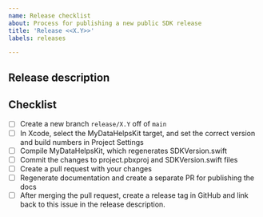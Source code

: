 ```yaml
---
name: Release checklist
about: Process for publishing a new public SDK release
title: 'Release <<X.Y>>'
labels: releases

---
```


## Release description



## Checklist

- [ ] Create a new branch `release/X.Y` off of `main`
- [ ] In Xcode, select the MyDataHelpsKit target, and set the correct version and build numbers in Project Settings
- [ ] Compile MyDataHelpsKit, which regenerates SDKVersion.swift
- [ ] Commit the changes to project.pbxproj and SDKVersion.swift files
- [ ] Create a pull request with your changes
- [ ] Regenerate documentation and create a separate PR for publishing the docs
- [ ] After merging the pull request, create a release tag in GitHub and link back to this issue in the release description.
